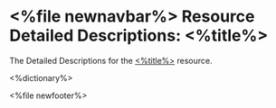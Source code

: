 &lt;%file newnavbar%&gt;
Resource Detailed Descriptions: &lt;%title%&gt;
===============================================

The Detailed Descriptions for the [&lt;%title%&gt;](%3C%name%%3E.html) resource.

&lt;%dictionary%&gt;

&lt;%file newfooter%&gt;
